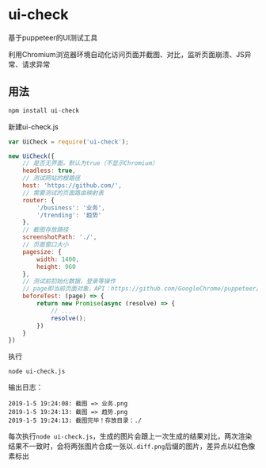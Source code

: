 # ui-check
基于puppeteer的UI测试工具

利用Chromium浏览器环境自动化访问页面并截图、对比，监听页面崩溃、JS异常、请求异常

## 用法
```js
npm install ui-check
```
新建ui-check.js

```js
var UiCheck = require('ui-check');

new UiCheck({
    // 是否无界面，默认为true（不显示Chromium）
    headless: true,
    // 测试网站的根路径
    host: 'https://github.com/',
    // 需要测试的页面路由映射表
    router: {
        '/business': '业务',
        '/trending': '趋势'
    },
    // 截图存放路径
    screenshotPath: './',
    // 页面窗口大小
    pagesize: {
        width: 1400,
        height: 960
    },
    // 测试前初始化数据，登录等操作
    // page即当前页面对象，API：https://github.com/GoogleChrome/puppeteer/blob/v1.10.0/docs/api.md#class-page
    beforeTest: (page) => {
        return new Promise(async (resolve) => {
            // ...
            resolve();
        })
    }
})
```
执行

```
node ui-check.js
```

输出日志：

```
2019-1-5 19:24:08: 截图 => 业务.png 
2019-1-5 19:24:13: 截图 => 趋势.png 
2019-1-5 19:24:13: 截图完毕！存放目录：./ 
```

每次执行```node ui-check.js```，生成的图片会跟上一次生成的结果对比，两次渲染结果不一致时，会将两张图片合成一张以```.diff.png```后缀的图片，差异点以红色像素标出

